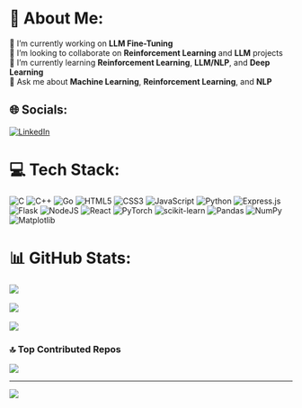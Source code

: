 # 💫 About Me:  
🔭 I’m currently working on **LLM Fine-Tuning**  
👯 I’m looking to collaborate on **Reinforcement Learning** and **LLM** projects  
🌱 I’m currently learning **Reinforcement Learning**, **LLM/NLP**, and **Deep Learning**  
💬 Ask me about **Machine Learning**, **Reinforcement Learning**, and **NLP**  

## 🌐 Socials:  
[![LinkedIn](https://img.shields.io/badge/LinkedIn-%230077B5.svg?logo=linkedin&logoColor=white)](https://www.linkedin.com/in/charansaivaddi/)  

# 💻 Tech Stack:  
![C](https://img.shields.io/badge/c-%2300599C.svg?style=flat&logo=c&logoColor=white) ![C++](https://img.shields.io/badge/c++-%2300599C.svg?style=flat&logo=c%2B%2B&logoColor=white) ![Go](https://img.shields.io/badge/go-%2300ADD8.svg?style=flat&logo=go&logoColor=white) ![HTML5](https://img.shields.io/badge/html5-%23E34F26.svg?style=flat&logo=html5&logoColor=white) ![CSS3](https://img.shields.io/badge/css3-%231572B6.svg?style=flat&logo=css3&logoColor=white) ![JavaScript](https://img.shields.io/badge/javascript-%23323330.svg?style=flat&logo=javascript&logoColor=%23F7DF1E) ![Python](https://img.shields.io/badge/python-3670A0?style=flat&logo=python&logoColor=ffdd54) ![Express.js](https://img.shields.io/badge/express.js-%23404d59.svg?style=flat&logo=express&logoColor=%2361DAFB) ![Flask](https://img.shields.io/badge/flask-%23000.svg?style=flat&logo=flask&logoColor=white) ![NodeJS](https://img.shields.io/badge/node.js-6DA55F?style=flat&logo=node.js&logoColor=white) ![React](https://img.shields.io/badge/react-%2320232a.svg?style=flat&logo=react&logoColor=%2361DAFB) ![PyTorch](https://img.shields.io/badge/PyTorch-%23EE4C2C.svg?style=flat&logo=PyTorch&logoColor=white) ![scikit-learn](https://img.shields.io/badge/scikit--learn-%23F7931E.svg?style=flat&logo=scikit-learn&logoColor=white) ![Pandas](https://img.shields.io/badge/pandas-%23150458.svg?style=flat&logo=pandas&logoColor=white) ![NumPy](https://img.shields.io/badge/numpy-%23013243.svg?style=flat&logo=numpy&logoColor=white) ![Matplotlib](https://img.shields.io/badge/Matplotlib-%23ffffff.svg?style=flat&logo=Matplotlib&logoColor=black) 

# 📊 GitHub Stats:  
![](https://github-readme-stats.vercel.app/api?username=CharanSaiVaddi23&theme=dark&hide_border=false&include_all_commits=true&count_private=true)<br/>  
![](https://github-readme-streak-stats.herokuapp.com/?user=CharanSaiVaddi23&theme=dark&hide_border=false)<br/>  
![](https://github-readme-stats.vercel.app/api/top-langs/?username=CharanSaiVaddi23&theme=dark&hide_border=false&include_all_commits=true&count_private=true&layout=compact)  

### 🔝 Top Contributed Repos  
![](https://github-contributor-stats.vercel.app/api?username=CharanSaiVaddi23&limit=5&theme=dark&combine_all_yearly_contributions=true)  

---  
[![](https://visitcount.itsvg.in/api?id=CharanSaiVaddi23&icon=5&color=0)](https://visitcount.itsvg.in)  
